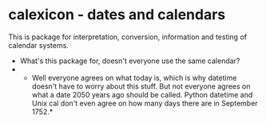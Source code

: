# calexicon - dates and calendars

This is package for interpretation, conversion, information and testing of calendar systems. 

 - What's this package for, doesn't everyone use the same calendar?
 - * Well everyone agrees on what today is, which is why datetime doesn't have to worry about this stuff. But not everyone agrees on what a date 2050 years ago should be called. Python datetime and Unix cal don't even agree on how many days there are in September 1752.*



